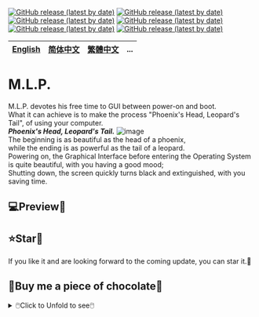 [![GitHub release (latest by date)](https://img.shields.io/github/v/release/M-L-P/icons?label=icons)](https://github.com/M-L-P/icons)
[![GitHub release (latest by date)](https://img.shields.io/github/v/release/M-L-P/Yours?label=Yours)](https://github.com/M-L-P/Yours)
[![GitHub release (latest by date)](https://img.shields.io/github/v/release/M-L-P/Yours-LegacyBIOS?label=Yours-LegacyBIOS)](https://github.com/M-L-P/Yours-LegacyBIOS)
[![GitHub release (latest by date)](https://img.shields.io/github/v/release/M-L-P/Yours-UEFI?label=Yours-UEFI)](https://github.com/M-L-P/Yours-UEFI)
[![GitHub release (latest by date)](https://img.shields.io/github/v/release/M-L-P/brunch-grub2?label=brunch-grub2)](https://github.com/M-L-P/brunch-grub2)
[![GitHub release (latest by date)](https://img.shields.io/github/v/release/M-L-P/fyde-grub2?label=fyde-grub2)](https://github.com/M-L-P/fyde-grub2)

[English](README.md)|[简体中文](自述文件.md)|[繁體中文](繁體中文.md)|...
--|--|--|--

# M.L.P.
M.L.P. devotes his free time to GUI between power-on and boot.<br/>
What it can achieve is to make the process "Phoenix's Head, Leopard's Tail", of using your computer.<br/>
___Phoenix's Head, Leopard's Tail.___
![image](https://github.com/M-L-P/.github/assets/69227436/cc4bca32-97e5-4a4c-8d08-991112749a1d)<br/>
The beginning is as beautiful as the head of a phoenix,<br/>while the ending is as powerful as the tail of a leopard.<br/>
Powering on, the Graphical Interface before entering the Operating System is quite beautiful, with you having a good mood;<br/>
Shutting down, the screen quickly turns black and extinguished, with you saving time.

## 💻️Preview👀

<!--

**Here are some ideas to get you started:**

🙋‍♀️ A short introduction - what is your organization all about?
🌈 Contribution guidelines - how can the community get involved?
👩‍💻 Useful resources - where can the community find your docs? Is there anything else the community should know?
🍿 Fun facts - what does your team eat for breakfast?
🧙 Remember, you can do mighty things with the power of [Markdown](https://docs.github.com/github/writing-on-github/getting-started-with-writing-and-formatting-on-github/basic-writing-and-formatting-syntax)
-->
## ⭐Star🌟
If you like it and are looking forward to the coming update, you can star it.💫

## 🧁Buy me a piece of chocolate🍫
<details>
<summary>🖱️Click to Unfold to see🖱️</summary>
I have no father; No man celebrates my birthday; No man buys me a cake🎂.<br/>
If you are willing, please treat me to a piece of chocolate🍫.<br/>
I need chocolate🍫 to help me release endorphins and dopamine to get rid of pain.<br/>
I would be very grateful to you, fairy lady🧚 or handsome knight🦸‍♂️.<br/>
<img src="https://github.com/M-L-P/Yours/assets/69227436/f094f056-9420-4dd5-beec-4ccecff20a1e" width="300px"><br/>
<img src="https://github.com/M-L-P/Yours/assets/69227436/8608e193-3c4d-4926-8171-7944e881d95f" width="300px">

[The List of Fairy Lady🧚 or Handsome kKnight🦸‍♂️](https://github.com/M-L-P/.github/blob/main/list/README.md)
</details>
